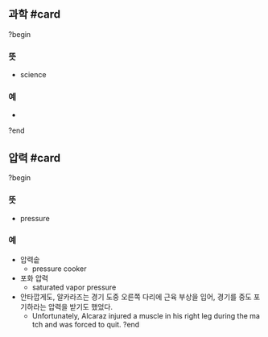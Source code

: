 ## 과학 #card
?begin
### 뜻
- science
### 예
-
?end
<!--SR:!2025-09-08,169,242-->

## 압력 #card
?begin
### 뜻
- pressure
### 예
- 압력솥
	- pressure cooker
- 포화 압력
	- saturated vapor pressure
- 안타깝게도, 알카라즈는 경기 도중 오른쪽 다리에 근육 부상을 입어, 경기를 중도 포기하라는 압력을 받기도 했었다.
	- Unfortunately, Alcaraz injured a muscle in his right leg during the match and was forced to quit.
?end
<!--SR:!2025-05-31,77,170-->